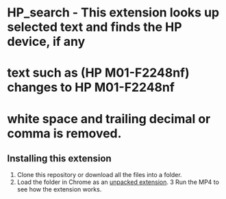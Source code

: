 # HP_search - This extension looks up selected text and finds the HP device, if any
# text such as (HP M01-F2248nf)  changes to HP M01-F2248nf
# white space and trailing decimal or comma is removed.

## Installing this extension

1. Clone this repository or download all the files into a folder.
2. Load the folder in Chrome as an [unpacked extension](https://developer.chrome.com/docs/extensions/mv3/getstarted/development-basics/#load-unpacked).
3  Run the MP4 to see how the extension works.
